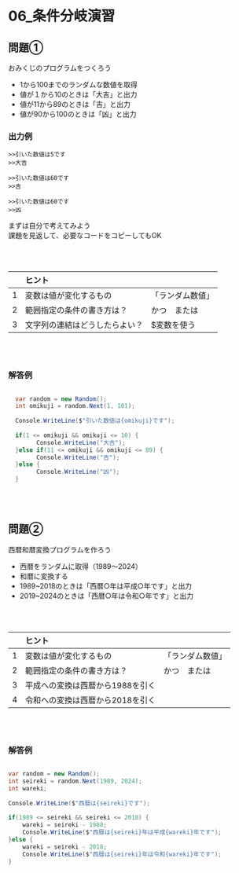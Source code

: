 # **06_条件分岐演習**

## **問題①**

おみくじのプログラムをつくろう  

- 1から100までのランダムな数値を取得
- 値が１から10のときは「大吉」と出力
- 値が11から89のときは「吉」と出力
- 値が90から100のときは「凶」と出力

### **出力例**

```
>>引いた数値は5です
>>大吉
```

```
>>引いた数値は60です
>>吉
```

```
>>引いた数値は60です
>>凶
```


まずは自分で考えてみよう  
課題を見返して、必要なコードをコピーしてもOK

<br><br>

|    |  ヒント  |    |
| :----: | :---- | :---- |
|  1  | 変数は値が変化するもの  | 「ランダム数値」 |
|  2  | 範囲指定の条件の書き方は？  | かつ　または  |
|  3  | 文字列の連結はどうしたらよい？  | $変数を使う  |

<br><br>

### **解答例**

```c#

  var random = new Random();
  int omikuji = random.Next(1, 101); 
  
  Console.WriteLine($"引いた数値は{omikuji}です");
  
  if(1 <= omikuji && omikuji <= 10) {
        Console.WriteLine("大吉");
  }else if(11 <= omikuji && omikuji <= 89) {
        Console.WriteLine("吉");
  }else {
        Console.WriteLine("凶");
  }

```

<br><br>

## **問題②**

西暦和暦変換プログラムを作ろう

- 西暦をランダムに取得（1989〜2024）
- 和暦に変換する
- 1989~2018のときは「西暦○年は平成○年です」と出力
- 2019~2024のときは「西暦○年は令和○年です」と出力


<br><br>

|    |  ヒント  |    |
| :----: | :---- | :---- |
|  1  | 変数は値が変化するもの  | 「ランダム数値」 |
|  2  | 範囲指定の条件の書き方は？  | かつ　または  |
|  3  | 平成への変換は西暦から1988を引く  |   |
|  4  | 令和への変換は西暦から2018を引く  |   |

<br><br>

### **解答例**

```c#

var random = new Random();
int seireki = random.Next(1989, 2024); 
int wareki;
  
Console.WriteLine($"西暦は{seireki}です");
  
if(1989 <= seireki && seireki <= 2018) {
    wareki = seireki - 1988;
    Console.WriteLine($"西暦は{seireki}年は平成{wareki}年です");
}else {
    wareki = seireki - 2018;
    Console.WriteLine($"西暦は{seireki}年は令和{wareki}年です");
}

```
